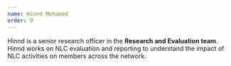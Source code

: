 ```yaml
---
name: Hinnd Mohamed
order: 9
---
```

Hinnd is a senior research officer in the **Research and Evaluation team**. Hinnd works on NLC evaluation and reporting to understand the impact of NLC activities on members across the network.

